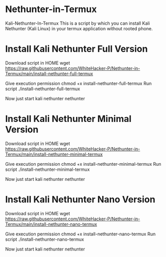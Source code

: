 # Nethunter-in-Termux
Kali-Nethunter-In-Termux
This is a script by which you can install Kali Nethunter (Kali Linux) in your termux application without rooted phone.

# Install Kali Nethunter Full Version
Download script in HOME wget https://raw.githubusercontent.com/WhiteHacker-P/Nethunter-in-Termux/main/install-nethunter-full-termux

Give execution permission chmod +x install-nethunter-full-termux
Run script ./install-nethunter-full-termux

Now just start kali nethunter nethunter

# Install Kali Nethunter Minimal Version
Download script in HOME wget https://raw.githubusercontent.com/WhiteHacker-P/Nethunter-in-Termux/main/install-nethunter-minimal-termux

Give execution permission chmod +x install-nethunter-minimal-termux
Run script ./install-nethunter-minimal-termux

Now just start kali nethunter nethunter

# Install Kali Nethunter Nano Version
Download script in HOME wget https://raw.githubusercontent.com/WhiteHacker-P/Nethunter-in-Termux/main/install-nethunter-nano-termux

Give execution permission chmod +x install-nethunter-nano-termux
Run script ./install-nethunter-nano-termux

Now just start kali nethunter nethunter


